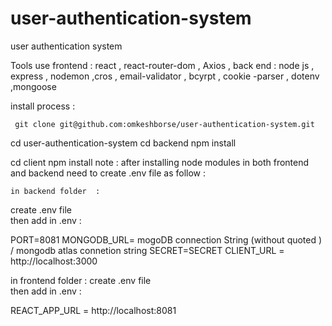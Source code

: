# user-authentication-system
user authentication system 

Tools use 
frontend : react , react-router-dom , Axios , 
back end : node js , express , nodemon ,cros , email-validator , bcyrpt , cookie -parser  , dotenv ,mongoose 

 install process : 
 
	 git clone git@github.com:omkeshborse/user-authentication-system.git 

 cd user-authentication-system 
	cd backend 
	npm  install 
 
 cd client 
	npm install 
	note : after installing  node modules in both frontend and backend need  to create   .env file as follow  : 

	in backend folder  : 
create  .env   file  
then add in .env  : 

PORT=8081
MONGODB_URL= mogoDB connection String (without quoted ) / mongodb atlas connetion string 
SECRET=SECRET
CLIENT_URL = http://localhost:3000

in frontend folder : 
create  .env   file  
then add in .env  : 

REACT_APP_URL = http://localhost:8081


















